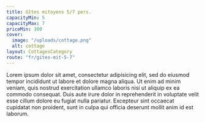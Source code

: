 ```yaml
---
title: Gîtes mitoyens 5/7 pers.
capacityMin: 5
capacityMax: 7
priceMin: 300
cover:
  image: "/uploads/cottage.png"
  alt: cottage
layout: CottagesCategory
route: "fr/gites-mit-5-7"
---
```


Lorem ipsum dolor sit amet, consectetur adipisicing elit, sed do eiusmod tempor incididunt ut labore et dolore magna aliqua. Ut enim ad minim veniam, quis nostrud exercitation ullamco laboris nisi ut aliquip ex ea commodo consequat. Duis aute irure dolor in reprehenderit in voluptate velit esse cillum dolore eu fugiat nulla pariatur. Excepteur sint occaecat cupidatat non proident, sunt in culpa qui officia deserunt mollit anim id est laborum.
